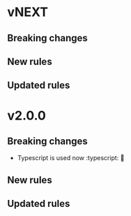 # vNEXT

## Breaking changes

## New rules

## Updated rules

<!-- Put changelog messages that haven't yet been released above this! -->

# v2.0.0

## Breaking changes

- Typescript is used now :typescript: :rocket:

## New rules

## Updated rules


